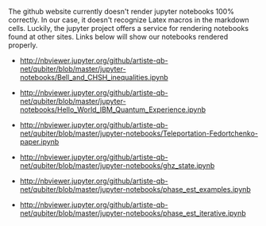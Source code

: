 The github website currently doesn't render jupyter 
notebooks 100% correctly. In our case, it doesn't recognize
Latex macros in the markdown cells. Luckily, the jupyter project
offers a service for rendering notebooks found at other sites.
Links below will show our notebooks rendered properly.

* http://nbviewer.jupyter.org/github/artiste-qb-net/qubiter/blob/master/jupyter-notebooks/Bell_and_CHSH_inequalities.ipynb

* http://nbviewer.jupyter.org/github/artiste-qb-net/qubiter/blob/master/jupyter-notebooks/Hello_World_IBM_Quantum_Experience.ipynb

* http://nbviewer.jupyter.org/github/artiste-qb-net/qubiter/blob/master/jupyter-notebooks/Teleportation-Fedortchenko-paper.ipynb

* http://nbviewer.jupyter.org/github/artiste-qb-net/qubiter/blob/master/jupyter-notebooks/ghz_state.ipynb

* http://nbviewer.jupyter.org/github/artiste-qb-net/qubiter/blob/master/jupyter-notebooks/phase_est_examples.ipynb

* http://nbviewer.jupyter.org/github/artiste-qb-net/qubiter/blob/master/jupyter-notebooks/phase_est_iterative.ipynb
